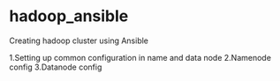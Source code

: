 # hadoop_ansible
Creating hadoop cluster using Ansible

1.Setting up common configuration in name and data node
2.Namenode config
3.Datanode config
